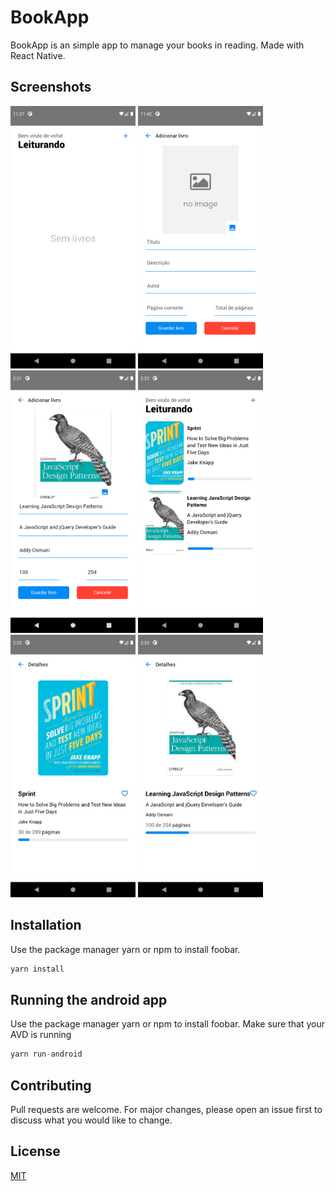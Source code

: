 # BookApp
BookApp is an simple app to manage your books in reading.
Made with React Native.

## Screenshots

<img height=420 width=200 src="https://github.com/Vandelson7593/bookApp/blob/main/screenshots/Screenshot_1614901073.png"/>
<img height=420 width=200 src="https://github.com/Vandelson7593/bookApp/blob/main/screenshots/Screenshot_1614901324.png"/>
<img height=420 width=200 src="https://github.com/Vandelson7593/bookApp/blob/main/screenshots/Screenshot_1614911514.png"/>
<img height=420 width=200 src="https://github.com/Vandelson7593/bookApp/blob/main/screenshots/Screenshot_1614911521.png"/>
<img height=420 width=200 src="https://github.com/Vandelson7593/bookApp/blob/main/screenshots/Screenshot_1614911584.png"/>
<img height=420 width=200 src="https://github.com/Vandelson7593/bookApp/blob/main/screenshots/Screenshot_1614911746.png"/>





## Installation
Use the package manager yarn or npm to install foobar.

```js
yarn install
```
## Running the android app
Use the package manager yarn or npm to install foobar.
Make sure that your AVD is running

```js
yarn run-android
```

## Contributing
Pull requests are welcome. For major changes, please open an issue first to discuss what you would like to change.

## License
[MIT](https://choosealicense.com/licenses/mit/)
